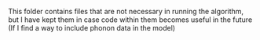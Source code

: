 This folder contains files that are not necessary in running the algorithm, but I have kept them in case code within them becomes useful in the future (If I find a way to include phonon data in the model)
